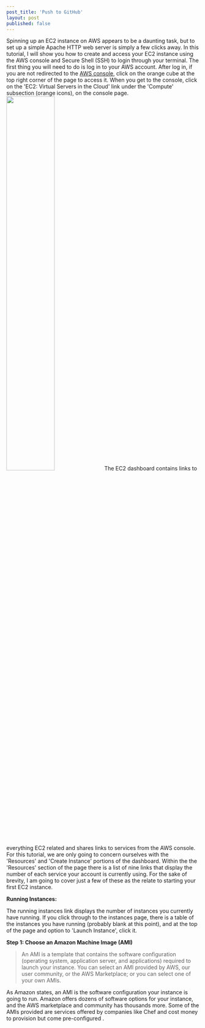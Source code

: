 ```yaml
---
post_title: 'Push to GitHub'
layout: post
published: false
---
```

Spinning up an EC2 instance on AWS appears to be a daunting task, but to set up a simple Apache HTTP web server is simply a few clicks away. In this tutorial, I will show you how to create and access your EC2 instance using the AWS console and Secure Shell (SSH) to login through your terminal. The first thing you will need to do is log in to your AWS account. After log in, if you are not redirected to the <a href="https://s3-us-west-1.amazonaws.com/nzenitramwp/Screen+Shot+2016-11-27+at+4.35.44+PM.png">AWS console</a>, click on the orange cube at the top right corner of the page to access it. When you get to the console, click on the 'EC2: Virtual Servers in the Cloud' link under the 'Compute' subsection (orange icons), on the console page.<img class="size-medium alignright" src="https://s3-us-west-1.amazonaws.com/nzenitramwp/Screen+Shot+2016-12-04+at+12.53.05+PM.png" alt="" width="50%" height="50%" />
The EC2 dashboard contains links to everything EC2 related and shares links to services from the AWS console. For this tutorial, we are only going to concern ourselves with the 'Resources' and 'Create Instance' portions of the dashboard. Within the the 'Resources' section of the page there is a list of nine links that display the number of each service your account is currently using. For the sake of brevity, I am going to cover just a few of these as the relate to starting your first EC2 instance.

<strong>Running Instances: </strong>

The running instances link displays the number of instances you currently have running. If you click through to the instances page, there is a table of the instances you have running (probably blank at this point), and at the top of the page and option to 'Launch Instance', click it.

<strong>Step 1: Choose an Amazon Machine Image (AMI)</strong>
<blockquote>An AMI is a template that contains the software configuration (operating system, application server, and applications) required to launch your instance. You can select an AMI provided by AWS, our user community, or the AWS Marketplace; or you can select one of your own AMIs.</blockquote>
As Amazon states, an AMI is the software configuration your instance is going to run. Amazon offers dozens of software options for your instance, and the AWS marketplace and community has thousands more. Some of the AMIs provided are services offered by companies like Chef and cost money to provision but come pre-configured .
